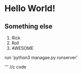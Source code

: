 # Hello World! 

## Something else

1. Rick
1. Roll
1. AWESOME

run 'python3 managae.py runserver'

'''
//c code
